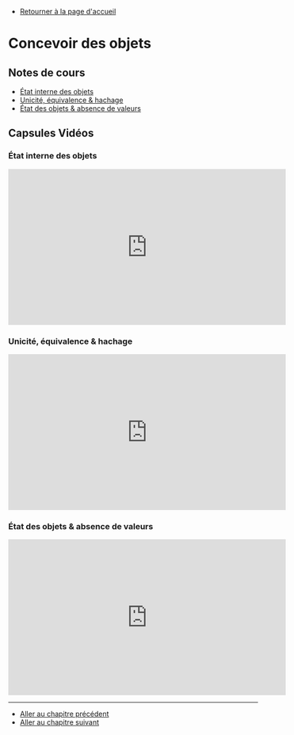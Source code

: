   - [Retourner à la page d'accueil](/)

# Concevoir des objets

## Notes de cours

- [État interne des objets](/static/presentations/3_1_diagramme_etat.pdf)
- [Unicité, équivalence & hachage](/static/presentations/3_2_Unicite_equivalence.pdf)
- [État des objets & absence de valeurs](/static/presentations/3_3_Etat_Et_Absence.pdf)

## Capsules Vidéos

### État interne des objets

<iframe width="560" height="315" src="https://www.youtube.com/embed/x2eaH7RqY5I" frameborder="0" allow="accelerometer; autoplay; clipboard-write; encrypted-media; gyroscope; picture-in-picture" allowfullscreen></iframe>

### Unicité, équivalence & hachage 
	
<iframe width="560" height="315" src="https://www.youtube.com/embed/Rs5QL5RAX8Q" frameborder="0" allow="accelerometer; autoplay; clipboard-write; encrypted-media; gyroscope; picture-in-picture" allowfullscreen></iframe>

### État des objets & absence de valeurs

<iframe width="560" height="315" src="https://www.youtube.com/embed/ajx-kMVTqSQ" frameborder="0" allow="accelerometer; autoplay; clipboard-write; encrypted-media; gyroscope; picture-in-picture" allowfullscreen></iframe>

---

- [Aller au chapitre précédent](/chapters/chapters/2_encapsulation)
- [Aller au chapitre suivant](/chapters/4_heritage)
